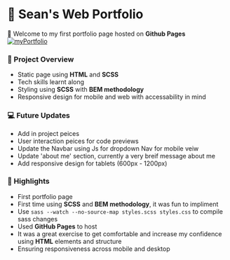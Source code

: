 # 🚀 Sean's Web Portfolio

👋 Welcome to my first portfolio page hosted on **Github Pages** </br>
<a target="_blank" href="https://cogger101.github.io/web-project/" style="display: inline-block;">
    <img src="https://img.shields.io/badge/My_Portfolio-4285F4?style=for-the-badge&logo=google-chrome&logoColor=white" alt="myPortfolio" />
  </a>

### 🔨 Project Overview

-   Static page using **HTML** and **SCSS**
-   Tech skills learnt along
-   Styling using **SCSS** with **BEM methodology**
-   Responsive design for mobile and web with accessability in mind

### 💻 Future Updates

-   Add in project peices
-   User interaction peices for code previews
-   Update the Navbar using Js for dropdown Nav for mobile veiw
-   Update 'about me' section, currently a very breif message about me
-   Add responsive design for tablets (600px - 1200px)

### 🎯 Highlights

-   First portfolio page
-   First time using **SCSS** and **BEM methodology**, it was fun to impliment
-   Use `sass --watch --no-source-map styles.scss styles.css` to compile sass changes
-   Used **GitHub Pages** to host
-   It was a great exercise to get comfortable and increase my confidence using **HTML** elements and structure
-   Ensuring responsiveness across mobile and desktop
